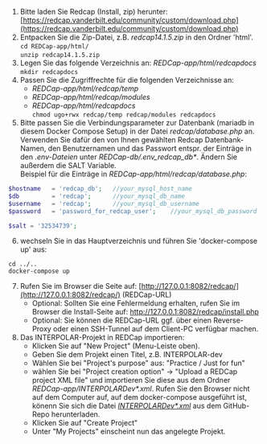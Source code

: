   1. Bitte laden Sie Redcap (Install, zip) herunter: [https://redcap.vanderbilt.edu/community/custom/download.php](https://redcap.vanderbilt.edu/community/custom/download.php)
  1. Entpacken Sie die Zip-Datei, z.B. _redcap14.1.5.zip_ in den Ordner 'html'. \
    ``` cd REDCap-app/html/ ``` \
    ``` unzip redcap14.1.5.zip ```
  1. Legen Sie das folgende Verzeichnis an: _REDCap-app/html/redcapdocs_ \
    ``` mkdir redcapdocs ```
  1. Passen Sie die Zugriffrechte für die folgenden Verzeichnisse an:
     * _REDCap-app/html/redcap/temp_
     * _REDCap-app/html/redcap/modules_
     * _REDCap-app/html/redcapdocs_ \
  ``` chmod ugo+rwx redcap/temp redcap/modules redcapdocs ```
  1. Bitte passen Sie die Verbindungsparameter zur Datenbank (mariadb in diesem Docker Compose Setup) in der Datei _redcap/database.php_ an. Verwenden Sie dafür den von Ihnen gewählten Redcap Datenbank-Namen, den Benutzernamen und das Passwort entspr. der Einträge in den _.env-Dateien_ unter _REDCap-db/.env_redcap_db*_. Ändern Sie außerdem die SALT Variable. \
  Beispiel für die Einträge in _REDCap-app/html/redcap/database.php_:
  ```php
  $hostname   = 'redcap_db';   //your_mysql_host_name
  $db         = 'redcap';      //your_mysql_db_name
  $username   = 'redcap';      //your_mysql_db_username
  $password   = 'password_for_redcap_user';    //your_mysql_db_password
  ```
  ```php
  $salt = '32534739';
  ```
  6. wechseln Sie in das Hauptverzeichnis und führen Sie 'docker-compose up' aus:
  ```console
  cd ../..
  docker-compose up
  ```
  7. Rufen Sie im Browser die Seite auf: [http://127.0.0.1:8082/redcap/](http://127.0.0.1:8082/redcap/) (REDCap-URL)
     * Optional: Sollten Sie eine Fehlermeldung erhalten, rufen Sie im Browser die Install-Seite auf: http://127.0.0.1:8082/redcap/install.php
     * Optional: Sie können die REDCap-URL ggf. über einen Reverse-Proxy oder einen SSH-Tunnel auf dem Client-PC verfügbar machen.
  1. Das INTERPOLAR-Projekt in REDCap importieren:
     * Klicken Sie auf "New Project" (Menu-Leiste oben).
     * Geben Sie dem Projekt einen Titel, z.B. INTERPOLAR-dev
     * Wählen Sie bei "Project's purpose" aus: "Practice / Just for fun"
     * wählen Sie bei "Project creation option" &rarr; "Upload a REDCap project XML file" und importieren Sie diese aus dem Ordner _REDCap-app/INTERPOLARDev*.xml_. Rufen Sie den Browser nicht auf dem Computer auf, auf dem docker-compose ausgeführt ist, könenn Sie sich die Datei _[INTERPOLARDev*.xml](https://github.com/medizininformatik-initiative/INTERPOLAR/blob/main/REDCap-app/INTERPOLARDev_2024-02-15_1502.REDCap.xml)_ aus dem GitHub-Repo herunterladen.
     * Klicken Sie auf "Create Project"
     * Unter "My Projects" einscheint nun das angelegte Projekt.

[//]: # (Zurück zur Install-Anleitung einfügen)
[//]: # (Doku für die Verwendung des REDCap INTERPOLAR-Projektes hier Verweis darauf einfügen)
